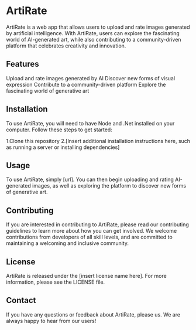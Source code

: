 # ArtiRate

ArtiRate is a web app that allows users to upload and rate images generated by artificial intelligence. With ArtiRate, users can explore the fascinating world of AI-generated art, while also contributing to a community-driven platform that celebrates creativity and innovation.

## Features

Upload and rate images generated by AI
Discover new forms of visual expression
Contribute to a community-driven platform
Explore the fascinating world of generative art

## Installation

To use ArtiRate, you will need to have Node and .Net installed on your computer. Follow these steps to get started:

1.Clone this repository
2.[Insert additional installation instructions here, such as running a server or installing dependencies]

## Usage

To use ArtiRate, simply [url]. You can then begin uploading and rating AI-generated images, as well as exploring the platform to discover new forms of generative art.

## Contributing

If you are interested in contributing to ArtiRate, please read our contributing guidelines to learn more about how you can get involved. We welcome contributions from developers of all skill levels, and are committed to maintaining a welcoming and inclusive community.

## License

ArtiRate is released under the [insert license name here]. For more information, please see the LICENSE file.

## Contact

If you have any questions or feedback about ArtiRate, please us. We are always happy to hear from our users!

